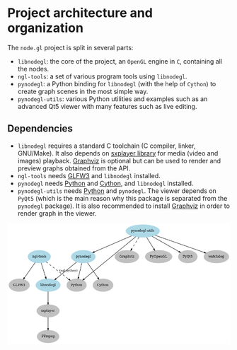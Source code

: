 Project architecture and organization
=====================================

The `node.gl` project is split in several parts:

- `libnodegl`: the core of the project, an `OpenGL` engine in `C`, containing
  all the nodes.
- `ngl-tools`: a set of various program tools using `libnodegl`.
- `pynodegl`: a Python binding for `libnodegl` (with the help of `Cython`) to
  create graph scenes in the most simple way.
- `pynodegl-utils`: various Python utilities and examples such as an advanced
  Qt5 viewer with many features such as live editing.

## Dependencies

- `libnodegl` requires a standard C toolchain (C compiler, linker, GNU/Make).
  It also depends on [sxplayer library][sxplayer] for media (video and images)
  playback. [Graphviz][graphviz] is optional but can be used to render and
  preview graphs obtained from the API.
- `ngl-tools` needs [GLFW3][glfw3] and `libnodegl` installed.
- `pynodegl` needs [Python][python] and [Cython][cython], and `libnodegl`
  installed.
- `pynodegl-utils` needs [Python][python] and `pynodegl`. The viewer depends on
  `PyQt5` (which is the main reason why this package is separated from the
  `pynodegl` package). It is also recommended to install [Graphviz][graphviz]
  in order to render graph in the viewer.

![Dependencies](dependencies.png)

[sxplayer]: https://github.com/stupeflix/sxplayer
[graphviz]: http://www.graphviz.org/
[python]: https://www.python.org/
[cython]: http://cython.org/
[glfw3]: http://www.glfw.org/
